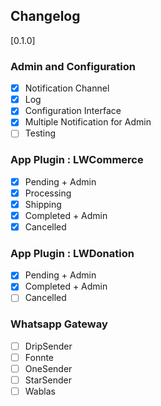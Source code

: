 ## Changelog

[0.1.0]
### Admin and Configuration
- [X] Notification Channel
- [X] Log
- [X] Configuration Interface
- [X] Multiple Notification for Admin
- [ ] Testing

### App Plugin : LWCommerce
- [X] Pending + Admin
- [X] Processing
- [X] Shipping
- [X] Completed + Admin
- [X] Cancelled

### App Plugin : LWDonation
- [X] Pending + Admin
- [X] Completed + Admin
- [ ] Cancelled

### Whatsapp Gateway
- [ ] DripSender
- [ ] Fonnte
- [ ] OneSender
- [ ] StarSender
- [ ] Wablas